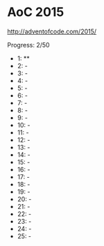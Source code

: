 AoC 2015
====

http://adventofcode.com/2015/


Progress: 2/50

- 1:      **
- 2:      -
- 3:      -
- 4:      -
- 5:      -
- 6:      -
- 7:      -
- 8:      -
- 9:      -
- 10:     -
- 11:     -
- 12:     -
- 13:     -
- 14:     -
- 15:     -
- 16:     -
- 17:     -
- 18:     -
- 19:     -
- 20:     -
- 21:     -
- 22:     -
- 23:     -
- 24:     -
- 25:     -
